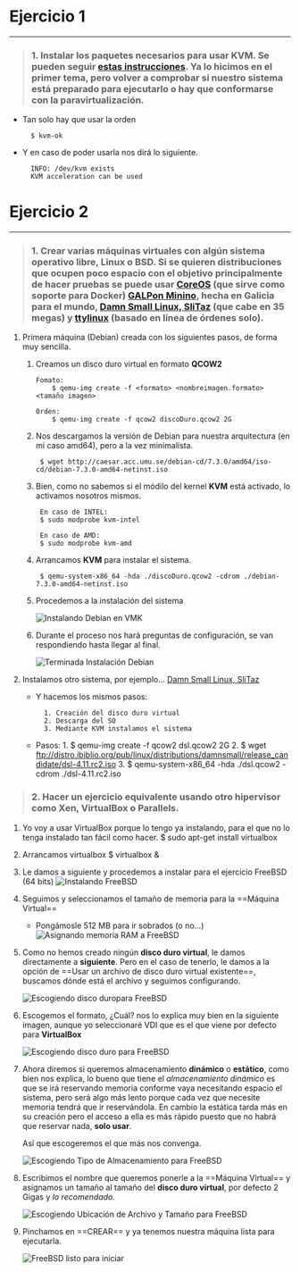 # Ejercicio 1
-------------

> ### 1. Instalar los paquetes necesarios para usar KVM. Se pueden seguir [estas instrucciones](https://wiki.debian.org/KVM#Installation). Ya lo hicimos en el primer tema, pero volver a comprobar si nuestro sistema está preparado para ejecutarlo o hay que conformarse con la paravirtualización.

* Tan solo hay que usar la orden 

		$ kvm-ok

* Y en caso de poder usarla nos dirá lo siguiente.

		INFO: /dev/kvm exists
		KVM acceleration can be used



# Ejercicio 2
-------------

> ### 1. Crear varias máquinas virtuales con algún sistema operativo libre, Linux o BSD. Si se quieren distribuciones que ocupen poco espacio con el objetivo principalmente de hacer pruebas se puede usar [CoreOS](http://coreos.com/) (que sirve como soporte para Docker) [GALPon Minino](http://minino.galpon.org/en), hecha en Galicia para el mundo, [Damn Small Linux, SliTaz](http://www.damnsmalllinux.org/download.html) (que cabe en 35 megas) y [ttylinux](http://ttylinux.net/) (basado en línea de órdenes solo). 

1. Primera máquina (Debian) creada con los siguientes pasos, de forma muy sencilla.

	1. Creamos un disco duro virtual en formato **QCOW2**

		~~~
		Fomato:
			$ qemu-img create -f <formato> <nombreimagen.formato> <tamaño imagen>

        Orden:
			$ qemu-img create -f qcow2 discoDuro.qcow2 2G
		~~~

	2. Nos descargamos la versión de Debian para nuestra arquitectura (en mi caso amd64), pero a la vez minimalista.

			$ wget http://caesar.acc.umu.se/debian-cd/7.3.0/amd64/iso-cd/debian-7.3.0-amd64-netinst.iso

	3. Bien, como no sabemos si el módilo del kernel **KVM** está activado, lo activamos nosotros mismos.

        	En caso de INTEL:
    		$ sudo modprobe kvm-intel

            En caso de AMD:
            $ sudo modprobe kvm-amd

	4. Arrancamos **KVM** para instalar el sistema.

			$ qemu-system-x86_64 -hda ./discoDuro.qcow2 -cdrom ./debian-7.3.0-amd64-netinst.iso

	5. Procedemos a la instalación del sistema

		![Instalando Debian en VMK](https://raw.github.com/oskyar/InfraestructuraVirtual/master/Tema5/img/Ej2-1-InstalandoDebianVMK.png)
        
    6. Durante el proceso nos hará preguntas de configuración, se van respondiendo hasta llegar al final.
    	
        ![Terminada Instalación Debian](https://raw.github.com/oskyar/InfraestructuraVirtual/master/Tema5/img/Ej2-2-TerminadaInstalacionDebian.png)
        
2. Instalamos otro sistema, por ejemplo... [Damn Small Linux, SliTaz](http://www.damnsmalllinux.org/download.html)
	* Y hacemos los mismos pasos:
 
			1. Creación del disco duro virtual
			2. Descarga del SO
			3. Mediante KVM instalamos el sistema
			
	* Pasos:
            1. $ qemu-img create -f qcow2 dsl.qcow2 2G
			2. $ wget ftp://distro.ibiblio.org/pub/linux/distributions/damnsmall/release_candidate/dsl-4.11.rc2.iso
			3. $ qemu-system-x86_64 -hda ./dsl.qcow2 -cdrom ./dsl-4.11.rc2.iso


> ### 2. Hacer un ejercicio equivalente usando otro hipervisor como Xen, VirtualBox o Parallels.

1. Yo voy a usar VirtualBox porque lo tengo ya instalando, para el que no lo tenga instalado tan fácil como hacer.
		$ sudo apt-get install virtualbox
        
2. Arrancamos virtualbox
 		$ virtualbox &
        
3. Le damos a siguiente y procedemos a instalar para el ejercicio FreeBSD (64 bits)
	![Instalando FreeBSD](https://raw.github.com/oskyar/InfraestructuraVirtual/master/Tema5/img/ej2-3-InstalandoBSDconVB.png)
    
4. Seguimos y seleccionamos el tamaño de memoria para la ==Máquina Virtual==
	* Pongámosle 512 MB para ir sobrados (o no...)
	![Asignando memoria RAM a FreeBSD](https://raw.github.com/oskyar/InfraestructuraVirtual/master/Tema5/img/ej2-4-AsignandoRAM.png)
    
5.  Como no hemos creado ningún **disco duro virtual**, le damos directamente a **siguiente**. Pero en el caso de tenerlo, le damos a la opción de ==Usar un archivo de disco duro virtual existente==, buscamos dónde está el archivo y seguimos configurando.

	![Escogiendo disco duropara FreeBSD](https://raw.github.com/oskyar/InfraestructuraVirtual/master/Tema5/img/ej2-5-CogiendoDiscoDuroVirtual.png)

6. Escogemos el formato, ¿Cuál? nos lo explica muy bien en la siguiente imagen, aunque yo seleccionaré VDI que es el que viene por defecto para **VirtualBox**

	![Escogiendo disco duro para FreeBSD](https://raw.github.com/oskyar/InfraestructuraVirtual/master/Tema5/img/ej2-6-EscogiendoFormato.png)

7. Ahora diremos si queremos almacenamiento **dinámico** o **estático**, como bien nos explica, lo bueno que tiene el *almacenamiento dinámico* es que se irá reservando memoria conforme vaya necesitando espacio el sistema, pero será algo más lento porque cada vez que necesite memoria tendrá que ir reservándola. En cambio la estática tarda más en su creación pero el acceso a ella es más rápido puesto que no habrá que reservar nada, **solo usar**.

	Así que escogeremos el que más nos convenga.
    
	![Escogiendo Tipo de Almacenamiento para FreeBSD](https://raw.github.com/oskyar/InfraestructuraVirtual/master/Tema5/img/ej2-7-TipoAlmacenamiento.png)

8. Escribimos el nombre que queremos ponerle a la ==Máquina Virtual== y asignamos un tamaño al tamaño del **disco duro virtual**, por defecto 2 Gigas y *lo recomendado*.
	
	![Escogiendo Ubicación de Archivo y Tamaño para FreeBSD](https://raw.github.com/oskyar/InfraestructuraVirtual/master/Tema5/img/ej2-8-UbicacionArchivoYTamaño.png)

9. Pinchamos en ==CREAR== y ya tenemos nuestra máquina lista para ejecutarla.

	![FreeBSD listo para iniciar](https://raw.github.com/oskyar/InfraestructuraVirtual/master/Tema5/img/ej2-9-MaquinaInstalada.png)


